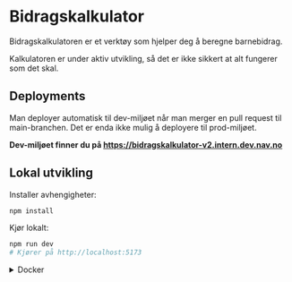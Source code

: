 # Bidragskalkulator

Bidragskalkulatoren er et verktøy som hjelper deg å beregne barnebidrag.

Kalkulatoren er under aktiv utvikling, så det er ikke sikkert at alt fungerer som det skal.

## Deployments

Man deployer automatisk til dev-miljøet når man merger en pull request til main-branchen.
Det er enda ikke mulig å deployere til prod-miljøet.

**Dev-miljøet finner du på https://bidragskalkulator-v2.intern.dev.nav.no**

## Lokal utvikling

Installer avhengigheter:
```bash
npm install
```

Kjør lokalt:

```bash
npm run dev
# Kjører på http://localhost:5173
```

<details>
<summary>Docker</summary>

Bygg et docker-image (husk å ha NODE_AUTH_TOKEN satt som miljøvariabel):

```bash
docker build --secret id=NODE_AUTH_TOKEN . -t bidragskalkulator
```

Kjør docker-containeren:

```bash
docker run -p 3000:3000 bidragskalkulator
```
</details>
